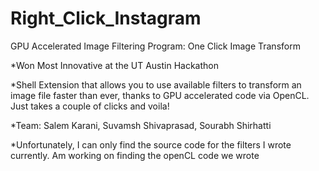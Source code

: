 Right_Click_Instagram
=====================

GPU Accelerated Image Filtering Program: One Click Image Transform

*Won Most Innovative at the UT Austin Hackathon

*Shell Extension that allows you to use available filters to transform an image file faster than ever, thanks to
GPU accelerated code via OpenCL. Just takes a couple of clicks and voila!

*Team: Salem Karani, Suvamsh Shivaprasad, Sourabh Shirhatti

*Unfortunately, I can only find the source code for the filters I wrote currently. Am working on finding the openCL code
we wrote
